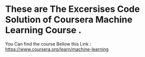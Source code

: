 # These are The Excersises Code Solution of Coursera Machine Learning Course .
You Can find the course Bellow this Link : https://www.coursera.org/learn/machine-learning


